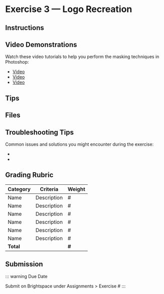 # Exercise 3 — Logo Recreation

<badge type="error" text="Updating in progress" />

## Instructions

## Video Demonstrations

Watch these video tutorials to help you perform the masking techniques in Photoshop:

- [Video]()
- [Video]()
- [Video]()

## Tips

## Files

## Troubleshooting Tips

Common issues and solutions you might encounter during the exercise:

-
-

## Grading Rubric

| Category  | Criteria    | Weight |
| --------- | ----------- | ------ |
| Name      | Description | #      |
| Name      | Description | #      |
| Name      | Description | #      |
| Name      | Description | #      |
| Name      | Description | #      |
| Name      | Description | #      |
| **Total** |             | **#**  |

## Submission

::: warning Due Date

Submit on Brightspace under Assignments > Exercise #
:::
